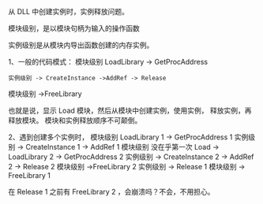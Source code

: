 ﻿从 DLL 中创建实例时，实例释放问题。

模块级别，是以模块句柄为输入的操作函数

实例级别是从模块内导出函数创建的内存实例。

1、一般的代码模式：
  模块级别 LoadLibrary -> GetProcAddress 
    
    实例级别 -> CreateInstance ->AddRef -> Release 
  模块级别 ->FreeLibrary
  
  也就是说，显示 Load 模块，然后从模块中创建实例，使用实例，
  释放实例，再释放模块。 模块和实例释放顺序不可颠倒。
 
2、遇到创建多个实例时，
  模块级别 LoadLibrary 1 -> GetProcAddress 1 
    实例级别 -> CreateInstance 1 -> AddRef 1 
  模块级别 没在乎第一次 Load -> LoadLibrary 2 -> GetProcAddress 2 
		实例级别 -> CreateInstance 2 -> AddRef 2 -> Release 2 
  模块级别 ->FreeLibrary 2 
		实例级别 -> Release 1 
  模块级别 -> FreeLibrary 1

在 Release 1 之前有 FreeLibrary 2 ，会崩溃吗？不会，不用担心。
